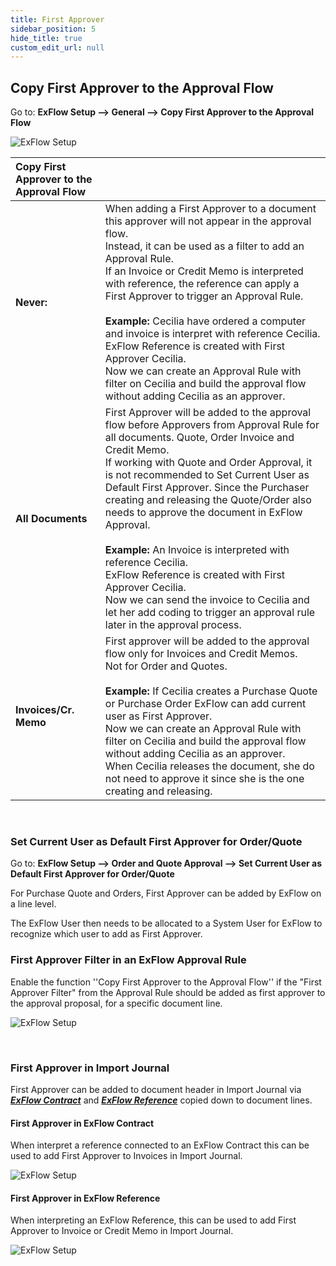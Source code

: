 ```yaml
---
title: First Approver
sidebar_position: 5
hide_title: true
custom_edit_url: null
---
```

## Copy First Approver to the Approval Flow

Go to: **ExFlow Setup --> General --> Copy First Approver to the Approval Flow**

![ExFlow Setup](@site/static/img/media/first-approver-001.png)
<br/>

| Copy First Approver to the Approval Flow    | 	|
|:-|:-|
| **Never:**                         | When adding a First Approver to a document this approver will not appear in the approval flow. <br/>Instead, it can be used as a filter to add an Approval Rule. <br/>If an Invoice or Credit Memo is interpreted with reference, the reference can apply a First Approver to trigger an Approval Rule. <br/><br/> **Example:** Cecilia have ordered a computer and invoice is interpret with reference Cecilia. <br/> ExFlow Reference is created with First Approver Cecilia. <br/>Now we can create an Approval Rule with filter on Cecilia and build the approval flow without adding Cecilia as an approver.
| **All Documents**| First Approver will be added to the approval flow before Approvers from Approval Rule for all documents. Quote, Order Invoice and Credit Memo. <br/>If working with Quote and Order Approval, it is not recommended to Set Current User as Default First Approver. Since the Purchaser creating and releasing the Quote/Order also needs to approve the document in ExFlow Approval. <br/><br/> **Example:** An Invoice is interpreted with reference Cecilia. <br/>ExFlow Reference is created with First Approver Cecilia. <br/>Now we can send the invoice to Cecilia and let her add coding to trigger an approval rule later in the approval process.
|**Invoices/Cr. Memo**| First approver will be added to the approval flow only for Invoices and Credit Memos. <br/>Not for Order and Quotes.  <br/><br/> **Example:** If Cecilia creates a Purchase Quote or Purchase Order ExFlow can add current user as First Approver. <br/>Now we can create an Approval Rule with filter on Cecilia and build the approval flow without adding Cecilia as an approver. <br/>When Cecilia releases the document, she do not need to approve it since she is the one creating and releasing.


<br/>

### Set Current User as Default First Approver for Order/Quote

Go to: **ExFlow Setup --> Order and Quote Approval --> Set Current User as Default First Approver for Order/Quote**

For Purchase Quote and Orders, First Approver can be added by ExFlow on a line level.<br/>

The ExFlow User then needs to be allocated to a System User for ExFlow to recognize which user to add as First Approver.<br/>


### First Approver Filter in an ExFlow Approval Rule

Enable the function ''Copy First Approver to the Approval Flow'' if the "First Approver Filter" from the Approval Rule should be added as first approver to the approval proposal, for a specific document line. <br/>

![ExFlow Setup](@site/static/img/media/first-approver-002.png)

<br/>

### First Approver in Import Journal
First Approver can be added to document header in Import Journal via [***ExFlow Contract***](https://docs.signupsoftware.com/business-central/docs/user-manual/business-functionality/contract#contract) and [***ExFlow Reference***](https://docs.signupsoftware.com/business-central/docs/user-manual/business-functionality/reference-codes#reference-codes) copied down to document lines.


#### First Approver in ExFlow Contract
When interpret a reference connected to an ExFlow Contract  this can be used to add First Approver to Invoices in Import Journal. <br/> 

![ExFlow Setup](@site/static/img/media/first-approver-004.png)


#### First Approver in ExFlow Reference
When interpreting an ExFlow Reference, this can be used to add First Approver to Invoice or Credit Memo in Import Journal. <br/> 

![ExFlow Setup](@site/static/img/media/first-approver-005.png)





